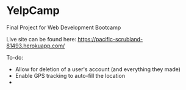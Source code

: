 # YelpCamp
Final Project for Web Development Bootcamp

Live site can be found here: https://pacific-scrubland-81493.herokuapp.com/

To-do:
- Allow for deletion of a user's account (and everything they made)
- Enable GPS tracking to auto-fill the location
- 
